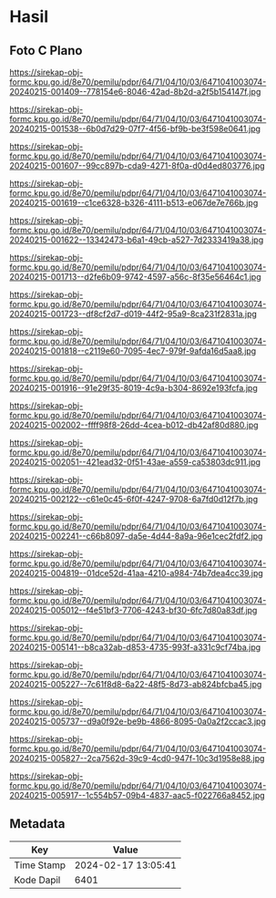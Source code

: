 # Hasil

## Foto C Plano

https://sirekap-obj-formc.kpu.go.id/8e70/pemilu/pdpr/64/71/04/10/03/6471041003074-20240215-001409--778154e6-8046-42ad-8b2d-a2f5b154147f.jpg

https://sirekap-obj-formc.kpu.go.id/8e70/pemilu/pdpr/64/71/04/10/03/6471041003074-20240215-001538--6b0d7d29-07f7-4f56-bf9b-be3f598e0641.jpg

https://sirekap-obj-formc.kpu.go.id/8e70/pemilu/pdpr/64/71/04/10/03/6471041003074-20240215-001607--99cc897b-cda9-4271-8f0a-d0d4ed803776.jpg

https://sirekap-obj-formc.kpu.go.id/8e70/pemilu/pdpr/64/71/04/10/03/6471041003074-20240215-001619--c1ce6328-b326-4111-b513-e067de7e766b.jpg

https://sirekap-obj-formc.kpu.go.id/8e70/pemilu/pdpr/64/71/04/10/03/6471041003074-20240215-001622--13342473-b6a1-49cb-a527-7d2333419a38.jpg

https://sirekap-obj-formc.kpu.go.id/8e70/pemilu/pdpr/64/71/04/10/03/6471041003074-20240215-001713--d2fe6b09-9742-4597-a56c-8f35e56464c1.jpg

https://sirekap-obj-formc.kpu.go.id/8e70/pemilu/pdpr/64/71/04/10/03/6471041003074-20240215-001723--df8cf2d7-d019-44f2-95a9-8ca231f2831a.jpg

https://sirekap-obj-formc.kpu.go.id/8e70/pemilu/pdpr/64/71/04/10/03/6471041003074-20240215-001818--c2119e60-7095-4ec7-979f-9afda16d5aa8.jpg

https://sirekap-obj-formc.kpu.go.id/8e70/pemilu/pdpr/64/71/04/10/03/6471041003074-20240215-001916--91e29f35-8019-4c9a-b304-8692e193fcfa.jpg

https://sirekap-obj-formc.kpu.go.id/8e70/pemilu/pdpr/64/71/04/10/03/6471041003074-20240215-002002--ffff98f8-26dd-4cea-b012-db42af80d880.jpg

https://sirekap-obj-formc.kpu.go.id/8e70/pemilu/pdpr/64/71/04/10/03/6471041003074-20240215-002051--421ead32-0f51-43ae-a559-ca53803dc911.jpg

https://sirekap-obj-formc.kpu.go.id/8e70/pemilu/pdpr/64/71/04/10/03/6471041003074-20240215-002122--c61e0c45-6f0f-4247-9708-6a7fd0d12f7b.jpg

https://sirekap-obj-formc.kpu.go.id/8e70/pemilu/pdpr/64/71/04/10/03/6471041003074-20240215-002241--c66b8097-da5e-4d44-8a9a-96e1cec2fdf2.jpg

https://sirekap-obj-formc.kpu.go.id/8e70/pemilu/pdpr/64/71/04/10/03/6471041003074-20240215-004819--01dce52d-41aa-4210-a984-74b7dea4cc39.jpg

https://sirekap-obj-formc.kpu.go.id/8e70/pemilu/pdpr/64/71/04/10/03/6471041003074-20240215-005012--f4e51bf3-7706-4243-bf30-6fc7d80a83df.jpg

https://sirekap-obj-formc.kpu.go.id/8e70/pemilu/pdpr/64/71/04/10/03/6471041003074-20240215-005141--b8ca32ab-d853-4735-993f-a331c9cf74ba.jpg

https://sirekap-obj-formc.kpu.go.id/8e70/pemilu/pdpr/64/71/04/10/03/6471041003074-20240215-005227--7c61f8d8-6a22-48f5-8d73-ab824bfcba45.jpg

https://sirekap-obj-formc.kpu.go.id/8e70/pemilu/pdpr/64/71/04/10/03/6471041003074-20240215-005737--d9a0f92e-be9b-4866-8095-0a0a2f2ccac3.jpg

https://sirekap-obj-formc.kpu.go.id/8e70/pemilu/pdpr/64/71/04/10/03/6471041003074-20240215-005827--2ca7562d-39c9-4cd0-947f-10c3d1958e88.jpg

https://sirekap-obj-formc.kpu.go.id/8e70/pemilu/pdpr/64/71/04/10/03/6471041003074-20240215-005917--1c554b57-09b4-4837-aac5-f022766a8452.jpg


## Metadata

| Key        | Value               |
| ---------- | ------------------- |
| Time Stamp | 2024-02-17 13:05:41 |
| Kode Dapil | 6401                |



